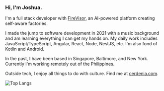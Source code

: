 ### Hi, I'm Joshua.

I'm a full stack developer with [FireVisor](https://firevisor.com/), an AI-powered platform creating self-aware factories.

I made the jump to software development in 2021 with a music background and am learning everything I can get my hands on. My daily work includes JavaScript/TypeScript, Angular, React, Node, NestJS, etc. I'm also fond of Kotlin and Android.

In the past, I have been based in Singapore, Baltimore, and New York. Currently I'm working remotely out of the Philippines.

Outside tech, I enjoy all things to do with culture. Find me at [cerdenia.com](https://cerdenia.com).

![Top Langs](https://github-readme-stats.vercel.app/api/top-langs/?username=joshuacerdenia&layout=compact)

<!--
**joshuacerdenia/joshuacerdenia** is a ✨ _special_ ✨ repository because its `README.md` (this file) appears on your GitHub profile.

Here are some ideas to get you started:

- 🔭 I’m currently working on ...
- 🌱 I’m currently learning ...
- 👯 I’m looking to collaborate on ...
- 🤔 I’m looking for help with ...
- 💬 Ask me about ...
- 📫 How to reach me: ...
- 😄 Pronouns: ...
- ⚡ Fun fact: ...
-->
